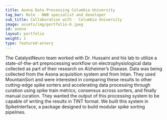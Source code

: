 ```yaml
---
title: Axona Data Processing Columbia University
tag_bar: Role - NWB specialist and developer
sub_title: Collaboration with - Columbia University
image: assets/img/portfolio-6.jpeg
id: axona
layout: portfolio
weight: 1
type: featured-entery
---
```

The CatalystNeuro team worked with Dr. Hussaini and his lab to utilize a state-of-the-art preprocessing workflow on electrophysiological data collected as part of their research on Alzheimer’s Disease. Data was being collected from the Axona acquisition system and from Intan. They used MountainSort and were interested in comparing these results to other cutting-edge spike sorters and accelerating data processing through curation using spike train metrics, consensus across sorters, and finally manual curation. They wanted the output of this processing system to be capable of writing the results in TINT format. We built this system in SpikeInterface, a package designed to build modular spike sorting pipelines.